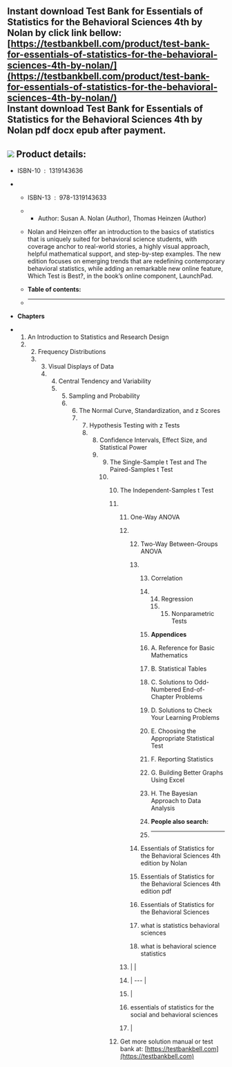 Instant download **Test Bank for Essentials of Statistics for the Behavioral Sciences 4th by Nolan** by click link bellow:  
[https://testbankbell.com/product/test-bank-for-essentials-of-statistics-for-the-behavioral-sciences-4th-by-nolan/](https://testbankbell.com/product/test-bank-for-essentials-of-statistics-for-the-behavioral-sciences-4th-by-nolan/)  
**Instant download Test Bank for Essentials of Statistics for the Behavioral Sciences 4th by Nolan pdf docx epub after payment.**
---------------------------------------------------------------------------------------------------------------------------------


![](https://testbankbell.com/wp-content/uploads/2023/05/9781319235505.jpg)
**Product details:**
--------------------


* ISBN-10 ‏ : ‎ 1319143636
* * ISBN-13 ‏ : ‎ 978-1319143633
  * * Author: Susan A. Nolan (Author), Thomas Heinzen (Author)
   
  * Nolan and Heinzen offer an introduction to the basics of statistics that is uniquely suited for behavioral science students, with coverage anchor to real-world stories, a highly visual approach, helpful mathematical support, and step-by-step examples. The new edition focuses on emerging trends that are redefining contemporary behavioral statistics, while adding an remarkable new online feature, Which Test is Best?, in the book’s online component, LaunchPad.
  * **Table of contents:**
  * ----------------------
 
* **Chapters**
* 1. An Introduction to Statistics and Research Design
  2. 2. Frequency Distributions
     3. 3. Visual Displays of Data
        4. 4. Central Tendency and Variability
           5. 5. Sampling and Probability
              6. 6. The Normal Curve, Standardization, and z Scores
                 7. 7. Hypothesis Testing with z Tests
                    8. 8. Confidence Intervals, Effect Size, and Statistical Power
                       9. 9. The Single-Sample t Test and The Paired-Samples t Test
                          10. 10. The Independent-Samples t Test
                              11. 11. One-Way ANOVA
                                  12. 12. Two-Way Between-Groups ANOVA
                                      13. 13. Correlation
                                          14. 14. Regression
                                              15. 15. Nonparametric Tests
                                                 
                                          15. **Appendices**
                                          16. A. Reference for Basic Mathematics
                                          17. B. Statistical Tables
                                          18. C. Solutions to Odd-Numbered End-of-Chapter Problems
                                          19. D. Solutions to Check Your Learning Problems
                                          20. E. Choosing the Appropriate Statistical Test
                                          21. F. Reporting Statistics
                                          22. G. Building Better Graphs Using Excel
                                          23. H. The Bayesian Approach to Data Analysis
                                          24. **People also search:**
                                          25. -----------------------
                                         
                                      14. Essentials of Statistics for the Behavioral Sciences 4th edition by Nolan
                                     
                                      15. Essentials of Statistics for the Behavioral Sciences 4th edition pdf
                                     
                                      16. Essentials of Statistics for the Behavioral Sciences
                                     
                                      17. what is statistics behavioral sciences
                                     
                                      18. what is behavioral science statistics
                                     
                                  13. |  |
                                  14. | --- |
                                  15. |
                                  16. essentials of statistics for the social and behavioral sciences
                                  17.  |
                                 
                              12.  Get more solution manual or test bank at: [https://testbankbell.com](https://testbankbell.com)
